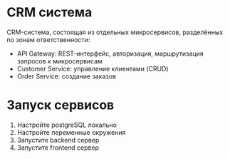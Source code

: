 # CRM система

CRM-система, состоящая из отдельных микросервисов, разделённых по зонам ответственности:
- API Gateway: REST-интерфейс, авторизация, маршрутизация запросов к микросервисам
- Customer Service: управление клиентами (CRUD)
- Order Service: создание заказов

# Запуск сервисов

1. Настройте postgreSQL локально
2. Настройте переменные окружения
3. Запустите backend сервер
4. Запустите frontend сервер

